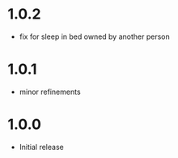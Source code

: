 # 1.0.2
* fix for sleep in bed owned by another person

# 1.0.1
* minor refinements

# 1.0.0
* Initial release